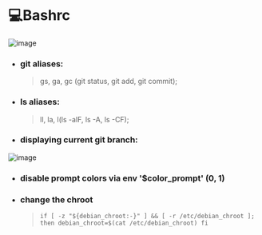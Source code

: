 # 💻Bashrc

![image](https://github.com/user-attachments/assets/777be8b9-f8f4-49a3-8411-a56c5c0d7379)
- ### git aliases:
    > gs, ga, gc (git status, git add, git commit);
- ### ls aliases:
    > ll, la, l(ls -alF, ls -A, ls -CF);
- ### displaying current git branch:

![image](https://github.com/user-attachments/assets/7020a596-74eb-4714-bb06-7c0f4ac54a22)

- ### disable prompt colors via env '$color_prompt' (0, 1)
- ### change the chroot
   > `if [ -z "${debian_chroot:-}" ] && [ -r /etc/debian_chroot ]; then
    debian_chroot=$(cat /etc/debian_chroot)
    fi
    `

